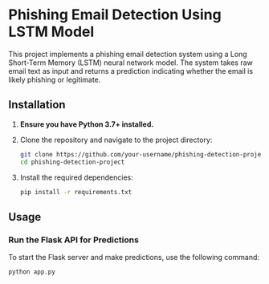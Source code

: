 # Phishing Email Detection Using LSTM Model

This project implements a phishing email detection system using a Long Short-Term Memory (LSTM) neural network model. The system takes raw email text as input and returns a prediction indicating whether the email is likely phishing or legitimate.

## Installation

1. **Ensure you have Python 3.7+ installed.**
2. Clone the repository and navigate to the project directory:

    ```bash
    git clone https://github.com/your-username/phishing-detection-project.git
    cd phishing-detection-project
    ```

3. Install the required dependencies:

    ```bash
    pip install -r requirements.txt
    ```

## Usage

### Run the Flask API for Predictions

To start the Flask server and make predictions, use the following command:

```bash
python app.py


